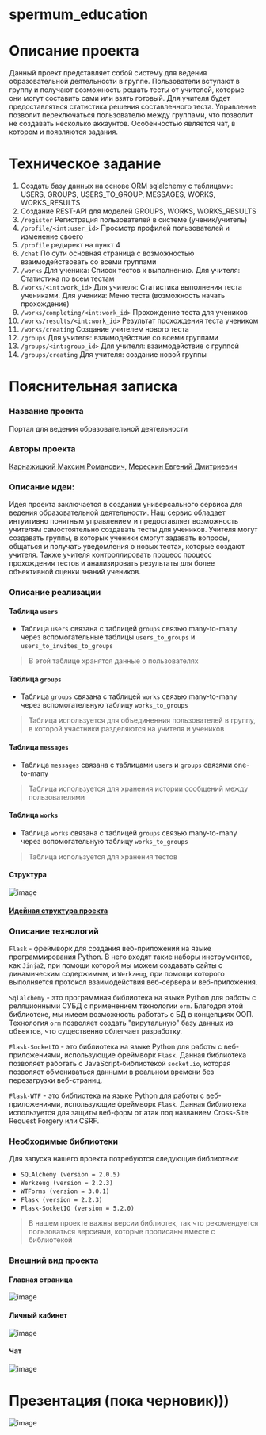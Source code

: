 # spermum_education

# Описание проекта
Данный проект представляет собой систему для ведения образовательной деятельности в группе. Пользователи вступают в группу и получают возможность решать тесты от учителей, которые они могут составить сами или взять готовый. Для учителя будет предоставляться статистика решения составленного теста. Управление позволит переключаться пользователю между группами, что позволит не создавать несколько аккаунтов. Особенностью является чат, в котором и появляются задания.

# Техническое задание
1. Создать базу данных на основе ORM sqlalchemy с таблицами: USERS, GROUPS, USERS_TO_GROUP, MESSAGES, WORKS, WORKS_RESULTS
2. Создание REST-API для моделей GROUPS, WORKS, WORKS_RESULTS
3. `/register` Регистрация пользователей в системе (ученик/учитель)
4. `/profile/<int:user_id>` Просмотр профилей пользователей и изменение своего
5. `/profile` редирект на пункт 4
6. `/chat` По сути основная страница с возможностью взаимодействовать со всеми группами
7. `/works` Для ученика: Список тестов к выполнению. Для учителя: Статистика по всем тестам
8. `/works/<int:work_id>` Для учителя: Статистика выполнения теста учениками. Для ученика: Меню теста (возможность начать прохождение)
9. `/works/completing/<int:work_id>` Прохождение теста для учеников
10. `/works/results/<int:work_id>` Результат прохождения теста учеником
11. `/works/creating` Создание учителем нового теста
12. `/groups` Для учителя: взаимодействие со всеми группами
12. `/groups/<int:group_id>` Для учителя: взаимодействие с группой
13. `/groups/creating` Для учителя: создание новой группы

# Пояснительная записка
### Название проекта 
Портал для ведения образовательной деятельности
### Авторы проекта 
[Карнажицкий Максим Романович](https://github.com/xtern0o), [Мерескин Евгений Дмитриевич](https://github.com/b1tka)
### Описание идеи: 
Идея проекта заключается в создании универсального сервиса для ведения образовательной деятельности. Наш сервис обладает интуитивно понятным управлением и предоставляет возможность учителям самостоятельно создавать тесты для учеников.
Учителя могут создавать группы, в которых ученики смогут задавать вопросы, общаться и получать уведомления о новых тестах, которые создают учителя.
Также учителя контроллировать процесс процесс прохождения тестов и анализировать результаты для более объективной оценки знаний учеников.
### Описание реализации
#### Таблица `users`
- Таблица `users` связана с таблицей `groups` связью many-to-many через вспомогательные таблицы `users_to_groups` и `users_to_invites_to_groups`
> В этой таблице хранятся данные о пользователях
#### Таблица `groups`
- Таблица `groups` связана с таблицей `works` связью many-to-many через вспомогательную таблицу `works_to_groups`
> Таблица используется для объединенния пользователей в группу, в которой участники разделяются на учителя и учеников
#### Таблица `messages`
- Таблица `messages` связана с таблицами `users` и `groups` связями one-to-many
> Таблица используется для хранения истории сообщений между пользователями
#### Таблица `works`
- Таблица `works` связана с таблицей `groups` связью many-to-many через вспомогательную таблицу `works_to_groups`
> Таблица используется для хранения тестов
#### Структура
![image](https://user-images.githubusercontent.com/78041040/232835333-4f6f7168-6f1c-4253-bb80-04d810658386.png)
#### [Идейная структура проекта](https://miro.com/app/board/uXjVMVAiSic=/?share_link_id=654705494043)
### Описание технологий
`Flask` - фреймворк для создания веб-приложений на языке программирования Python. В него входят такие наборы инструментов, как `Jinja2`, при помощи которой мы можем создавать сайты с динамическим содержимым, и `Werkzeug`, при помощи которого выполняется протокол взаимодействия веб-сервера и веб-приложения.

 `Sqlalchemy` - это программная библиотека на языке Python для работы с реляционными СУБД с применением технологии `orm`. Благодря этой библиотеке, мы имеем возможность работать с БД в концепциях ООП. Технология `orm` позволяет создать "вирутальную" базу данных из объектов, что существенно облегчает разработку.
 
 `Flask-SocketIO` -  это библиотека на языке Python для работы с веб-приложениями, использующие фреймворк `Flask`. Данная библиотека позволяет работать с JavaScript-библиотекой `socket.io`, которая позволяет обмениваться данными в реальном времени без перезагрузки веб-страниц.
 
 `Flask-WTF` - это библиотека на языке Python для работы с веб-приложениями, использующие фреймворк `Flask`. Данная библиотека используется для защиты веб-форм от атак под названием Cross-Site Request Forgery или CSRF.

### Необходимые библиотеки
Для запуска нашего проекта потребуются следующие библиотеки: 
- `SQLAlchemy (version = 2.0.5)`
-  `Werkzeug (version = 2.2.3)`
-   `WTForms (version = 3.0.1)`
-   `Flask (version = 2.2.3)`
-   `Flask-SocketIO (version = 5.2.0)`
> В нашем проекте важны версии библиотек, так что рекомендуется пользоваться версиями, которые прописаны вместе с библиотекой

### Внешний вид проекта
#### Главная страница
![image](https://user-images.githubusercontent.com/97905639/233480039-2908be45-5aa2-4a9e-ab41-bce224f5cde6.png)
#### Личный кабинет
![image](https://user-images.githubusercontent.com/97905639/233480082-f246af3e-0b81-41a4-bd38-1ac1ecc5234f.png)
#### Чат
![image](https://user-images.githubusercontent.com/97905639/233480322-a7d011e8-b059-42b7-a20b-4717a861fdbb.png)


# Презентация (пока черновик)))
![image](https://user-images.githubusercontent.com/78041040/232845802-d53f455a-546e-48f8-92eb-ec21dcd03a34.png)

